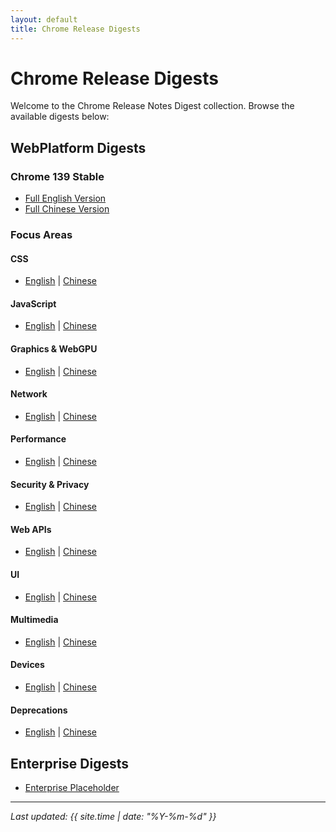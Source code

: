 ```yaml
---
layout: default
title: Chrome Release Digests
---
```


# Chrome Release Digests

Welcome to the Chrome Release Notes Digest collection. Browse the available digests below:

## WebPlatform Digests

### Chrome 139 Stable
- [Full English Version](./webplatform/chrome-139-stable-en.md)
- [Full Chinese Version](./webplatform/chrome-139-stable-zh.md)

### Focus Areas
#### CSS
- [English](./webplatform/css/chrome-139-stable-en.md) | [Chinese](./webplatform/css/chrome-139-stable-zh.md)

#### JavaScript
- [English](./webplatform/javascript/chrome-139-stable-en.md) | [Chinese](./webplatform/javascript/chrome-139-stable-zh.md)

#### Graphics & WebGPU
- [English](./webplatform/graphics-webgpu/chrome-139-stable-en.md) | [Chinese](./webplatform/graphics-webgpu/chrome-139-stable-zh.md)

#### Network
- [English](./webplatform/network/chrome-139-stable-en.md) | [Chinese](./webplatform/network/chrome-139-stable-zh.md)

#### Performance
- [English](./webplatform/performance/chrome-139-stable-en.md) | [Chinese](./webplatform/performance/chrome-139-stable-zh.md)

#### Security & Privacy
- [English](./webplatform/security-privacy/chrome-139-stable-en.md) | [Chinese](./webplatform/security-privacy/chrome-139-stable-zh.md)

#### Web APIs
- [English](./webplatform/webapi/chrome-139-stable-en.md) | [Chinese](./webplatform/webapi/chrome-139-stable-zh.md)

#### UI
- [English](./webplatform/ui/chrome-139-stable-en.md) | [Chinese](./webplatform/ui/chrome-139-stable-zh.md)

#### Multimedia
- [English](./webplatform/multimedia/chrome-139-stable-en.md) | [Chinese](./webplatform/multimedia/chrome-139-stable-zh.md)

#### Devices
- [English](./webplatform/devices/chrome-139-stable-en.md) | [Chinese](./webplatform/devices/chrome-139-stable-zh.md)

#### Deprecations
- [English](./webplatform/deprecation/chrome-139-stable-en.md) | [Chinese](./webplatform/deprecation/chrome-139-stable-zh.md)

## Enterprise Digests
- [Enterprise Placeholder](./enterprise/enterprise-placeholder.md)

---

*Last updated: {{ site.time | date: "%Y-%m-%d" }}*